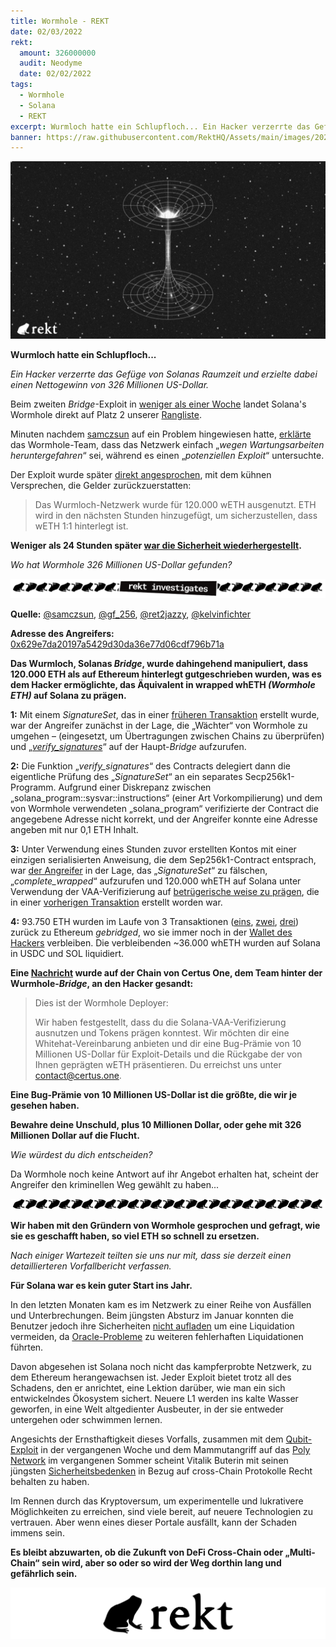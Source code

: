 ```yaml
---
title: Wormhole - REKT
date: 02/03/2022
rekt:
  amount: 326000000
  audit: Neodyme
  date: 02/02/2022
tags:
  - Wormhole
  - Solana
  - REKT
excerpt: Wurmloch hatte ein Schlupfloch... Ein Hacker verzerrte das Gefüge von Solanas Raumzeit und erzielte dabei einen Nettogewinn von 326 Millionen US-Dollar. Wie hat Wormhole so schnell so viel ETH zurückgegeben?
banner: https://raw.githubusercontent.com/RektHQ/Assets/main/images/2022/02/wormhole-header.png
---
```

![](https://raw.githubusercontent.com/RektHQ/Assets/main/images/2022/02/wormhole-header.png)

**Wurmloch hatte ein Schlupfloch...**

_Ein Hacker verzerrte das Gefüge von Solanas Raumzeit und erzielte dabei einen Nettogewinn von 326 Millionen US-Dollar._

Beim zweiten _Bridge_-Exploit in [weniger als einer Woche](https://rekt.news/qubit-rekt/) landet Solana's Wormhole direkt auf Platz 2 unserer [Rangliste](https://rekt.news/leaderboard/).

Minuten nachdem [samczsun](https://twitter.com/samczsun/status/1488974372756987906) auf ein Problem hingewiesen hatte, [erklärte](https://twitter.com/wormholecrypto/status/1488976115750383626) das Wormhole-Team, dass das Netzwerk einfach „_wegen Wartungsarbeiten heruntergefahren_“ sei, während es einen „_potenziellen Exploit_“ untersuchte.

Der Exploit wurde später [direkt angesprochen](https://twitter.com/wormholecrypto/status/1489001949881978883), mit dem kühnen Versprechen, die Gelder zurückzuerstatten:

>Das Wurmloch-Netzwerk wurde für 120.000 wETH ausgenutzt. ETH wird in den nächsten Stunden hinzugefügt, um sicherzustellen, dass wETH 1:1 hinterlegt ist.

**Weniger als 24 Stunden später [war die Sicherheit wiederhergestellt](https://twitter.com/wormholecrypto/status/1489232008521859079).**

_Wo hat Wormhole 326 Millionen US-Dollar gefunden?_

![](https://raw.githubusercontent.com/RektHQ/Assets/main/images/2021/09/rekt-investigates-linebreak.png)

**Quelle:** [@samczsun](https://twitter.com/samczsun/status/1489044939732406275?s=20&t=_rQJze06-VjgQls6hu73wA), [@gf_256](https://twitter.com/gf_256), [@ret2jazzy](https://twitter.com/ret2jazzy), [@kelvinfichter](https://twitter.com/kelvinfichter)

**Adresse des Angreifers:** [0x629e7da20197a5429d30da36e77d06cdf796b71a](https://etherscan.io/address/0x629e7da20197a5429d30da36e77d06cdf796b71a)

**Das Wurmloch, Solanas _Bridge_, wurde dahingehend manipuliert, dass 120.000 ETH als auf Ethereum hinterlegt gutgeschrieben wurden, was es dem Hacker ermöglichte, das Äquivalent in wrapped whETH _(Wormhole ETH)_ auf Solana zu prägen.**

**1:** Mit einem _SignatureSet_, das in einer [früheren Transaktion](https://solscan.io/tx/5fKWY7XyW6PTzjviTDvCTpsqgfoGAAqUs1mC6w4DZm25Ppw7fX7aWDmrnkknewyZ81qMSix3c18ZuvjoZUF34tpa) erstellt wurde, war der Angreifer zunächst in der Lage, die „Wächter“ von Wormhole zu umgehen – (eingesetzt, um Übertragungen zwischen Chains zu überprüfen) und „[_verify_signatures_](https://solscan.io/tx/25Zu1L2Q9uk998d5GMnX43t9u9eVBKvbVtgHndkc2GmUFed8Pu73LGW6hiDsmGXHykKUTLkvUdh4yXPdL3Jo4wVS)“ auf der Haupt-_Bridge_ aufzurufen.

**2:** Die Funktion „_verify_signatures_“ des Contracts delegiert dann die eigentliche Prüfung des „_SignatureSet_“ an ein separates Secp256k1-Programm. Aufgrund einer Diskrepanz zwischen „solana_program::sysvar::instructions“ (einer Art Vorkompilierung) und dem von Wormhole verwendeten „solana_program“ verifizierte der Contract die angegebene Adresse nicht korrekt, und der Angreifer konnte eine Adresse angeben mit nur 0,1 ETH Inhalt.

**3:** Unter Verwendung eines Stunden zuvor erstellten Kontos mit einer einzigen serialisierten Anweisung, die dem Sep256k1-Contract entsprach, war [der Angreifer](https://etherscan.io/address/0x629e7da20197a5429d30da36e77d06cdf796b71a#internaltx) in der Lage, das „_SignatureSet_“ zu fälschen, „_complete_wrapped_“ aufzurufen und 120.000 whETH auf Solana unter Verwendung der VAA-Verifizierung auf [betrügerische weise zu prägen](https://solscan.io/tx/2zCz2GgSoSS68eNJENWrYB48dMM1zmH8SZkgYneVDv2G4gRsVfwu5rNXtK5BKFxn7fSqX9BvrBc1rdPAeBEcD6Es), die in einer [vorherigen Transaktion](https://solscan.io/tx/2SohoVoPDSdzgsGCgKQPByKQkLAXHrYmvtE7EEqwKi3qUBTGDDJ7DcfYS7YJC2f8xwKVVa6SFUpH5MZ5xcyn1BCK) erstellt worden war.

**4:** 93.750 ETH wurden im Laufe von 3 Transaktionen ([eins](https://etherscan.io/tx/0x4d5201dd4a377f20e61fb8f42e6f929ec16bcec918f0584e39241d15b254a80f), [zwei](https://etherscan.io/tx/0xd31b155e259a403ebe69831fae0ec2b4bd33dfa090c43b605a57d5c72c4fbbc7), [drei](https://etherscan.io/tx/0xacd309b02e4b533484d148de9ab0adf367ed4e70ed751d1ff036152dc3bc0479)) zurück zu Ethereum _gebridged_, wo sie immer noch in der [Wallet des Hackers](https://etherscan.io/address/0x629e7da20197a5429d30da36e77d06cdf796b71a) verbleiben. Die verbleibenden ~36.000 whETH wurden auf Solana in USDC und SOL liquidiert.

**Eine [Nachricht](https://etherscan.io/tx/0x2d8b7901bff18ae6abe1a50aebe44b70559f39ff357b21340843d368b9486859) wurde auf der Chain von Certus One, dem Team hinter der Wurmhole-_Bridge_, an den Hacker gesandt:**

>Dies ist der Wormhole Deployer:
>
>Wir haben festgestellt, dass du die Solana-VAA-Verifizierung ausnutzen und Tokens prägen konntest. Wir möchten dir eine Whitehat-Vereinbarung anbieten und dir eine Bug-Prämie von 10 Millionen US-Dollar für Exploit-Details und die Rückgabe der von Ihnen geprägten wETH präsentieren. Du erreichst uns unter contact@certus.one.

**Eine Bug-Prämie von 10 Millionen US-Dollar ist die größte, die wir je gesehen haben.**

**Bewahre deine Unschuld, plus 10 Millionen Dollar, oder gehe mit 326 Millionen Dollar auf die Flucht.**

_Wie würdest du dich entscheiden?_

Da Wormhole noch keine Antwort auf ihr Angebot erhalten hat, scheint der Angreifer den kriminellen Weg gewählt zu haben...

![](https://raw.githubusercontent.com/RektHQ/Assets/main/images/2021/03/rekt-linebreak.png)

**Wir haben mit den Gründern von Wormhole gesprochen und gefragt, wie sie es geschafft haben, so viel ETH so schnell zu ersetzen.**

_Nach einiger Wartezeit teilten sie uns nur mit, dass sie derzeit einen detaillierteren Vorfallbericht verfassen._

**Für Solana war es kein guter Start ins Jahr.**

In den letzten Monaten kam es im Netzwerk zu einer Reihe von Ausfällen und Unterbrechungen. Beim jüngsten Absturz im Januar konnten die Benutzer jedoch ihre Sicherheiten [nicht aufladen](https://twitter.com/solendprotocol/status/1485315186797936646) um eine Liquidation vermeiden, da [Oracle-Probleme](https://twitter.com/solendprotocol/status/1485315192716083202) zu weiteren fehlerhaften Liquidationen führten.

Davon abgesehen ist Solana noch nicht das kampferprobte Netzwerk, zu dem Ethereum herangewachsen ist. Jeder Exploit bietet trotz all des Schadens, den er anrichtet, eine Lektion darüber, wie man ein sich entwickelndes Ökosystem sichert. Neuere L1 werden ins kalte Wasser geworfen, in eine Welt altgedienter Ausbeuter, in der sie entweder untergehen oder schwimmen lernen.

Angesichts der Ernsthaftigkeit dieses Vorfalls, zusammen mit dem [Qubit-Exploit](https://rekt.news/qubit-rekt/) in der vergangenen Woche und dem Mammutangriff auf das [Poly Network](https://rekt.news/polynetwork-rekt/) im vergangenen Sommer scheint Vitalik Buterin mit seinen jüngsten [Sicherheitsbedenken](https://twitter.com/vitalikbuterin/status/1479501366192132099) in Bezug auf cross-Chain Protokolle Recht behalten zu haben.

Im Rennen durch das Kryptoversum, um experimentelle und lukrativere Möglichkeiten zu erreichen, sind viele bereit, auf neuere Technologien zu vertrauen. Aber wenn eines dieser Portale ausfällt, kann der Schaden immens sein.

**Es bleibt abzuwarten, ob die Zukunft von DeFi Cross-Chain oder „Multi-Chain“ sein wird, aber so oder so wird der Weg dorthin lang und gefährlich sein.**

![](https://raw.githubusercontent.com/RektHQ/Assets/main/images/2021/08/rekt-outline-conc.png)
